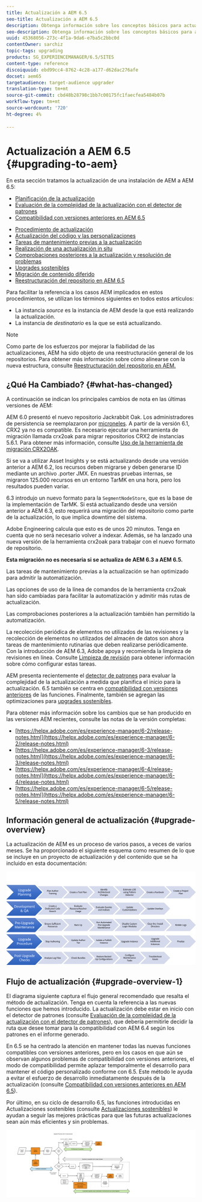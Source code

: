```yaml
---
title: Actualización a AEM 6.5
seo-title: Actualización a AEM 6.5
description: Obtenga información sobre los conceptos básicos para actualizar una instalación AEM anterior a AEM 6.5.
seo-description: Obtenga información sobre los conceptos básicos para actualizar una instalación AEM anterior a AEM 6.5.
uuid: 45368056-273c-4f1a-9da6-e7ba5c2bbc0d
contentOwner: sarchiz
topic-tags: upgrading
products: SG_EXPERIENCEMANAGER/6.5/SITES
content-type: reference
discoiquuid: ebd99cc4-8762-4c28-a177-d62dac276afe
docset: aem65
targetaudience: target-audience upgrader
translation-type: tm+mt
source-git-commit: cbd48b28798c1bb7c00175fc1faecfea5484b07b
workflow-type: tm+mt
source-wordcount: '720'
ht-degree: 4%

---
```



# Actualización a AEM 6.5 {#upgrading-to-aem}

En esta sección tratamos la actualización de una instalación de AEM a AEM 6.5:

* [Planificación de la actualización](/help/sites-deploying/upgrade-planning.md)
* [Evaluación de la complejidad de la actualización con el detector de patrones](/help/sites-deploying/pattern-detector.md)
* [Compatibilidad con versiones anteriores en AEM 6.5](/help/sites-deploying/backward-compatibility.md)

<!--* [Using Offline Reindexing To Reduce Downtime During an Upgrade](/help/sites-deploying/upgrade-offline-reindexing.md)-->
* [Procedimiento de actualización](/help/sites-deploying/upgrade-procedure.md)
* [Actualización del código y las personalizaciones](/help/sites-deploying/upgrading-code-and-customizations.md)
* [Tareas de mantenimiento previas a la actualización](/help/sites-deploying/pre-upgrade-maintenance-tasks.md)
* [Realización de una actualización in situ](/help/sites-deploying/in-place-upgrade.md)
* [Comprobaciones posteriores a la actualización y resolución de problemas](/help/sites-deploying/post-upgrade-checks-and-troubleshooting.md)
* [Upgrades sostenibles](/help/sites-deploying/sustainable-upgrades.md)
* [Migración de contenido diferido](/help/sites-deploying/lazy-content-migration.md)
* [Reestructuración del repositorio en AEM 6.5](/help/sites-deploying/repository-restructuring.md)

Para facilitar la referencia a los casos AEM implicados en estos procedimientos, se utilizan los términos siguientes en todos estos artículos:

* La instancia *source* es la instancia de AEM desde la que está realizando la actualización.
* La instancia de *destinatario* es la que se está actualizando.

>[!NOTE]
>
>Como parte de los esfuerzos por mejorar la fiabilidad de las actualizaciones, AEM ha sido objeto de una reestructuración general de los repositorios. Para obtener más información sobre cómo alinearse con la nueva estructura, consulte [Reestructuración del repositorio en AEM.](/help/sites-deploying/repository-restructuring.md)

## ¿Qué Ha Cambiado? {#what-has-changed}

A continuación se indican los principales cambios de nota en las últimas versiones de AEM:

AEM 6.0 presentó el nuevo repositorio Jackrabbit Oak. Los administradores de persistencia se reemplazaron por [microneles](/help/sites-deploying/platform.md#contentbody_title_4). A partir de la versión 6.1, CRX2 ya no es compatible. Es necesario ejecutar una herramienta de migración llamada crx2oak para migrar repositorios CRX2 de instancias 5.6.1. Para obtener más información, consulte [Uso de la herramienta de migración CRX2OAK](/help/sites-deploying/using-crx2oak.md).

Si se va a utilizar Asset Insights y se está actualizando desde una versión anterior a AEM 6.2, los recursos deben migrarse y deben generarse ID mediante un archivo .porter JMX. En nuestras pruebas internas, se migraron 125.000 recursos en un entorno TarMK en una hora, pero los resultados pueden variar.

6.3 introdujo un nuevo formato para la `SegmentNodeStore`, que es la base de la implementación de TarMK. Si está actualizando desde una versión anterior a AEM 6.3, esto requerirá una migración del repositorio como parte de la actualización, lo que implica downtime del sistema.

Adobe Engineering calcula que esto es de unos 20 minutos. Tenga en cuenta que no será necesario volver a indexar. Además, se ha lanzado una nueva versión de la herramienta crx2oak para trabajar con el nuevo formato de repositorio.

**Esta migración no es necesaria si se actualiza de AEM 6.3 a AEM 6.5.**

Las tareas de mantenimiento previas a la actualización se han optimizado para admitir la automatización.

Las opciones de uso de la línea de comandos de la herramienta crx2oak han sido cambiadas para facilitar la automatización y admitir más rutas de actualización.

Las comprobaciones posteriores a la actualización también han permitido la automatización.

La recolección periódica de elementos no utilizados de las revisiones y la recolección de elementos no utilizados del almacén de datos son ahora tareas de mantenimiento rutinarias que deben realizarse periódicamente. Con la introducción de AEM 6.3, Adobe apoya y recomienda la limpieza de revisiones en línea. Consulte [Limpieza de revisión](/help/sites-deploying/revision-cleanup.md) para obtener información sobre cómo configurar estas tareas.

AEM presenta recientemente el [detector de patrones](/help/sites-deploying/pattern-detector.md) para evaluar la complejidad de la actualización a medida que planifica el inicio para la actualización. 6.5 también se centra en [compatibilidad con versiones anteriores](/help/sites-deploying/backward-compatibility.md) de las funciones. Finalmente, también se agregan las optimizaciones para [upgrades sostenibles](/help/sites-deploying/sustainable-upgrades.md).

Para obtener más información sobre los cambios que se han producido en las versiones AEM recientes, consulte las notas de la versión completas:

* [https://helpx.adobe.com/es/experience-manager/6-2/release-notes.html](https://helpx.adobe.com/es/experience-manager/6-2/release-notes.html)
* [https://helpx.adobe.com/es/experience-manager/6-3/release-notes.html](https://helpx.adobe.com/es/experience-manager/6-3/release-notes.html)
* [https://helpx.adobe.com/es/experience-manager/6-4/release-notes.html](https://helpx.adobe.com/es/experience-manager/6-4/release-notes.html)
* [https://helpx.adobe.com/es/experience-manager/6-5/release-notes.html](https://helpx.adobe.com/es/experience-manager/6-5/release-notes.html)

## Información general de actualización {#upgrade-overview}

La actualización de AEM es un proceso de varios pasos, a veces de varios meses. Se ha proporcionado el siguiente esquema como resumen de lo que se incluye en un proyecto de actualización y del contenido que se ha incluido en esta documentación:

![screen_shot_2018-03-30at80708am](assets/screen_shot_2018-03-30at80708am.png)

## Flujo de actualización {#upgrade-overview-1}

El diagrama siguiente captura el flujo general recomendado que resalta el método de actualización. Tenga en cuenta la referencia a las nuevas funciones que hemos introducido. La actualización debe estar en inicio con el detector de patrones (consulte [Evaluación de la complejidad de la actualización con el detector de patrones](/help/sites-deploying/pattern-detector.md)), que debería permitirle decidir la ruta que desee tomar para la compatibilidad con AEM 6.4 según los patrones en el informe generado.

En 6.5 se ha centrado la atención en mantener todas las nuevas funciones compatibles con versiones anteriores, pero en los casos en que aún se observan algunos problemas de compatibilidad con versiones anteriores, el modo de compatibilidad permite aplazar temporalmente el desarrollo para mantener el código personalizado conforme con 6.5. Este método le ayuda a evitar el esfuerzo de desarrollo inmediatamente después de la actualización (consulte [Compatibilidad con versiones anteriores en AEM 6.5](/help/sites-deploying/backward-compatibility.md)).

Por último, en su ciclo de desarrollo 6.5, las funciones introducidas en Actualizaciones sostenibles (consulte [Actualizaciones sostenibles](/help/sites-deploying/sustainable-upgrades.md)) le ayudan a seguir las mejores prácticas para que las futuras actualizaciones sean aún más eficientes y sin problemas.

![6_4_upgrade_overviewflowchart-newpage3](assets/6_4_upgrade_overviewflowchart-newpage3.png)

